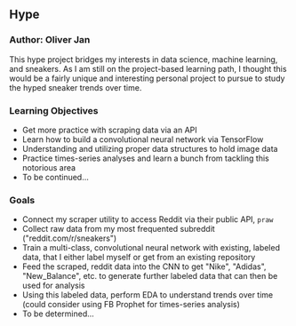 ## Hype

### Author: Oliver Jan

This hype project bridges my interests in data science, machine learning, and sneakers. As I am still on the project-based learning path, I thought this would be a fairly unique and interesting personal project to pursue to study the hyped sneaker trends over time. 

### Learning Objectives

* Get more practice with scraping data via an API
* Learn how to build a convolutional neural network via TensorFlow
* Understanding and utilizing proper data structures to hold image data
* Practice times-series analyses and learn a bunch from tackling this notorious area
* To be continued...

### Goals

* Connect my scraper utility to access Reddit via their public API, `praw`
* Collect raw data from my most frequented subreddit ("reddit.com/r/sneakers")
* Train a multi-class, convolutional neural network with existing, labeled data, that I either label myself or get from an existing repository
* Feed the scraped, reddit data into the CNN to get "Nike", "Adidas", "New_Balance", etc. to generate further labeled data that can then be used for analysis
* Using this labeled data, perform EDA to understand trends over time (could consider using FB Prophet for times-series analysis)
* To be determined...